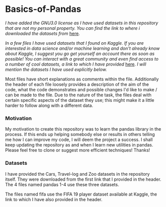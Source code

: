 # Basics-of-Pandas

*I have added the GNU3.0 license as I have used datasets in this repository that are not my personal property. You can find the link to where i downloaded the datasets from* [here](https://perso.telecom-paristech.fr/eagan/class/igr204/datasets). 

*In a few files I have used datasets that I found on Kaggle. If you are interested in data science and/or machine learning and don't already know about Kaggle, I suggest you go get yourself an account there as soon as possible! You can interact with a great community and even find access to a number of cool datasets, a link to which I have provided* [here](https://www.kaggle.com/datasets). *I will mention the datasets I have used explicitly below.*

Most files have short explanations as comments within the file. Additionally the header of each file loosely provides a description of the aim of the code, what the code demonstrates and possible changes I'd like to make / can be made to the file. Due to the nature of the task, the files deal with certain specific aspects of the dataset they use; this might make it a little harder to follow along with a different data.

### Motivation
My motivation to create this repository was to learn the pandas library in the process. If this ends up helping somebody else or results in others telling me how I can improve my code, I will deem the project a success. I shall keep updating the repository as and when I learn new utilities in pandas. Please feel free to clone or suggest more efficient techniques! Thanks!

### Datasets
I have provided the Cars, Travel-log and Zoo datasets in the repository itself. They were downloaded from the first link that I provided in the header. The 4 files named pandas 1-4 use these three datasets.

The files named fifa use the FIFA 19 player dataset available at Kaggle, the link to which I have also provided in the header.
